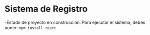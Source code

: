 <h1> Sistema de Registro </h1>

-Estado de proyecto en construcción.
Para ejecutar el sistema, debes poner:
```npm install react```
